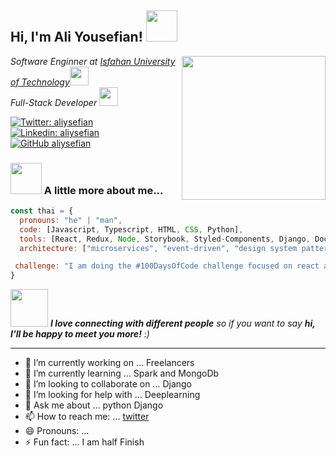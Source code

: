 <h2> Hi, I'm Ali Yousefian! <img src="https://media.giphy.com/media/mGcNjsfWAjY5AEZNw6/giphy.gif" width="50"></h2>
<img align='right' src="#" width="230">
<p><em>Software Enginner at <a href="https://iut.ac.ir/">Isfahan University of Technology</a><img src="https://media.giphy.com/media/fYSnHlufseco8Fh93Z/giphy.gif" width="30"></br>Full-Stack Developer <img src="https://media.giphy.com/media/WUlplcMpOCEmTGBtBW/giphy.gif" width="30"> 
</em></p>

[![Twitter: aliysefian](https://img.shields.io/twitter/follow/aliysefian?style=social)](https://twitter.com/aliysefian)
[![Linkedin: aliysefian](https://img.shields.io/badge/-aliysefian-blue?style=flat-square&logo=Linkedin&logoColor=white&link=https://www.linkedin.com/in/aliysefian/)](https://www.linkedin.com/in/aliysefian/)
[![GitHub aliysefian](https://img.shields.io/github/followers/thaiane?label=follow&style=social)](https://github.com/aliysefian)


### <img src="https://media.giphy.com/media/VgCDAzcKvsR6OM0uWg/giphy.gif" width="50"> A little more about me...  

```javascript
const thai = {
  pronouns: "he" | "man",
  code: [Javascript, Typescript, HTML, CSS, Python],
  tools: [React, Redux, Node, Storybook, Styled-Components, Django, Docker],
  architecture: ["microservices", "event-driven", "design system pattern"],

 challenge: "I am doing the #100DaysOfCode challenge focused on react and typescript"
}
```

<img src="https://media.giphy.com/media/LnQjpWaON8nhr21vNW/giphy.gif" width="60"> <em><b>I love connecting with different people</b> so if you want to say <b>hi, I'll be happy to meet you more!</b> :)</em>

---
- 🔭 I’m currently working on ... Freelancers
- 🌱 I’m currently learning ... Spark and MongoDb
- 👯 I’m looking to collaborate on ... Django
- 🤔 I’m looking for help with ... Deeplearning
- 💬 Ask me about ... python Django
- 📫 How to reach me: ... [twitter](@aliysefian)
- 😄 Pronouns: ...
- ⚡ Fun fact: ... I am half Finish



